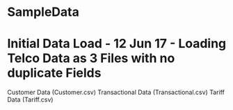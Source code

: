 # SampleData

# Initial Data Load - 12 Jun 17 - Loading Telco Data as 3 Files with no duplicate Fields
Customer Data (Customer.csv)
Transactional Data (Transactional.csv)
Tariff Data (Tariff.csv)


